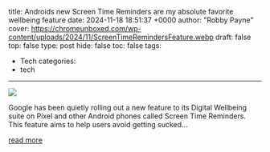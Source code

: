 title: Androids new Screen Time Reminders are my absolute favorite wellbeing feature
date: 2024-11-18 18:51:37 +0000
author: "Robby Payne"
cover: https://chromeunboxed.com/wp-content/uploads/2024/11/ScreenTimeRemindersFeature.webp
draft: false
top: false
type: post
hide: false
toc: false
tags:
  - Tech
categories:
  - tech
---

![](https://chromeunboxed.com/wp-content/uploads/2024/11/ScreenTimeRemindersFeature.webp)

Google has been quietly rolling out a new feature to its Digital Wellbeing suite on Pixel and other Android phones called Screen Time Reminders. This feature aims to help users avoid getting sucked...

[read more](https://chromeunboxed.com/androids-new-screen-time-reminders-are-my-absolute-favorite-wellbeing-feature/)
